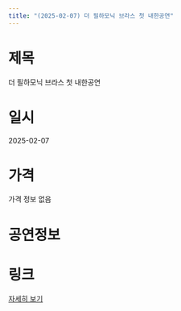 ```yaml
---
title: "(2025-02-07) 더 필하모닉 브라스 첫 내한공연"
---
```


# 제목
더 필하모닉 브라스 첫 내한공연

# 일시
2025-02-07

# 가격
가격 정보 없음

# 공연정보


# 링크
[자세히 보기](https://www.sac.or.kr/site/main/show/show_view?SN=67080, "https://www.sac.or.kr/site/main/show/show_view?SN=67080")
